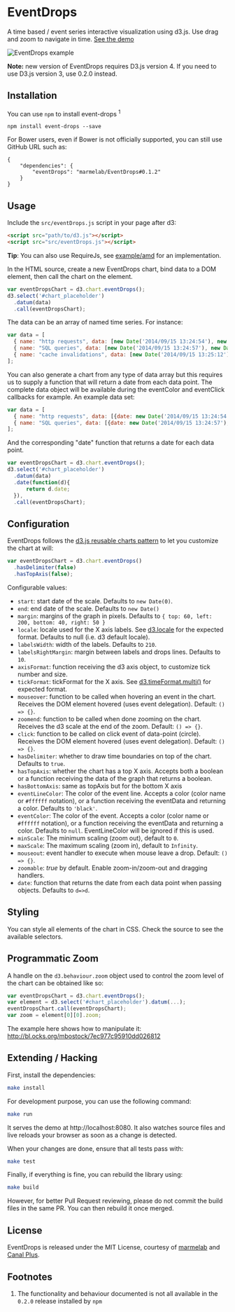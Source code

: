 EventDrops
==========

A time based / event series interactive visualization using d3.js. Use drag and zoom to navigate in time. [See the demo](http://marmelab.com/EventDrops/)

![EventDrops example](https://cloud.githubusercontent.com/assets/688373/18343222/c0a897b2-75b2-11e6-96df-e72e4b02335a.gif)


**Note:** new version of EventDrops requires D3.js version 4. If you need to use D3.js version 3, use 0.2.0 instead.

## Installation

You can use `npm` to install event-drops <sup>1</sup>

```
npm install event-drops --save
```

For Bower users, even if Bower is not officially supported, you can still use GitHub URL such as:

```
{
    "dependencies": {
        "eventDrops": "marmelab/EventDrops#0.1.2"
    }
}
```

## Usage

Include the `src/eventDrops.js` script in your page after d3:

```html
<script src="path/to/d3.js"></script>
<script src="src/eventDrops.js"></script>
```

**Tip**: You can also use RequireJs, see [example/amd](https://github.com/marmelab/EventDrops/tree/master/example/amd) for an implementation.

In the HTML source, create a new EventDrops chart, bind data to a DOM element, then call the chart on the element.

```js
var eventDropsChart = d3.chart.eventDrops();
d3.select('#chart_placeholder')
  .datum(data)
  .call(eventDropsChart);
```

The data can be an array of named time series. For instance:

```js
var data = [
  { name: "http requests", data: [new Date('2014/09/15 13:24:54'), new Date('2014/09/15 13:25:03'), new Date('2014/09/15 13:25:05'), ...] },
  { name: "SQL queries", data: [new Date('2014/09/15 13:24:57'), new Date('2014/09/15 13:25:04'), new Date('2014/09/15 13:25:04'), ...] },
  { name: "cache invalidations", data: [new Date('2014/09/15 13:25:12'), ...] }
];
```

You can also generate a chart from any type of data array but this requires us
to supply a function that will return a date from each data point. The complete
data object will be available during the eventColor and eventClick callbacks
for example. An example data set:

```js
var data = [
  { name: "http requests", data: [{date: new Date('2014/09/15 13:24:54'), foo: 'bar1'}, {date: new Date('2014/09/15 13:25:03'), foo: 'bar2'}, {date: new Date('2014/09/15 13:25:05'), foo: 'bar1'}, ...] },
  { name: "SQL queries", data: [{date: new Date('2014/09/15 13:24:57'), foo: 'bar4'}, {date: new Date('2014/09/15 13:25:04'), foo: 'bar6'}, {date: new Date('2014/09/15 13:25:04'), foo: 'bar2'}, ...] }
];
```

And the corresponding "date" function that returns a date for
each data point.

```js
var eventDropsChart = d3.chart.eventDrops();
d3.select('#chart_placeholder')
  .datum(data)
  .date(function(d){
      return d.date;
  }),
  .call(eventDropsChart);
```

## Configuration

EventDrops follows the [d3.js reusable charts pattern](http://bost.ocks.org/mike/chart/) to let you customize the chart at will:

```js
var eventDropsChart = d3.chart.eventDrops()
  .hasDelimiter(false)
  .hasTopAxis(false);
```

Configurable values:

  - `start`: start date of the scale. Defaults to `new Date(0)`.
  - `end`: end date of the scale. Defaults to `new Date()`
  - `margin`: margins of the graph in pixels. Defaults to `{ top: 60, left: 200, bottom: 40, right: 50 }`
  - `locale`: locale used for the X axis labels. See [d3.locale](https://github.com/mbostock/d3/wiki/Localization#locale) for the expected format. Defaults to null (i.e. d3 default locale).
  - `labelsWidth`: width of the labels. Defaults to `210`.
  - `labelsRightMargin`: margin between labels and drops lines. Defaults to `10`.
  - `axisFormat`: function receiving the d3 axis object, to customize tick number and size.
  - `tickFormat`: tickFormat for the X axis. See [d3.timeFormat.multi()](https://github.com/mbostock/d3/wiki/Time-Formatting#format_multi) for expected format.
  - `mouseover`: function to be called when hovering an event in the chart. Receives the DOM element hovered (uses event delegation). Default: `() => {}`.
  - `zoomend`: function to be called when done zooming on the chart. Receives the d3 scale at the end of the zoom. Default: `() => {}`.
  - `click`: function to be called on click event of data-point (circle). Receives the DOM element hovered (uses event delegation). Default: `() => {}`.
  - `hasDelimiter`: whether to draw time boundaries on top of the chart. Defaults to `true`.
  - `hasTopAxis`: whether the chart has a top X axis. Accepts both a boolean or a function receiving the data of the graph that returns a boolean.
  - `hasBottomAxis`: same as topAxis but for the bottom X axis
  - `eventLineColor`: The color of the event line. Accepts a color (color name or `#ffffff` notation), or a function receiving the eventData and returning a color. Defaults to `'black'`.
  - `eventColor`: The color of the event. Accepts a color (color name or `#ffffff` notation), or a function receiving the eventData and returning a color. Defaults to `null`. EventLineColor will be ignored if this is used.
  - `minScale`: The minimum scaling (zoom out), default to `0`.
  - `maxScale`: The maximum scaling (zoom in), default to `Infinity`.
  - `mouseout`: event handler to execute when mouse leave a drop. Default: `() => {}`.
  - `zoomable`: *true* by default. Enable zoom-in/zoom-out and dragging handlers.
  - `date`: function that returns the date from each data point when passing objects. Defaults to `d=>d`.

## Styling

You can style all elements of the chart in CSS. Check the source to see the available selectors.

## Programmatic Zoom

A handle on the `d3.behaviour.zoom` object used to control the zoom level of the chart can be obtained like so:

```javascript
var eventDropsChart = d3.chart.eventDrops();
var element = d3.select('#chart_placeholder').datum(...);
eventDropsChart.call(eventDropsChart);
var zoom = element[0][0].zoom;
```

The example here shows how to manipulate it: http://bl.ocks.org/mbostock/7ec977c95910dd026812

## Extending / Hacking

First, install the dependencies:

```sh
make install
```

For development purpose, you can use the following command:

``` sh
make run
```

It serves the demo at http://localhost:8080. It also watches source files and live
reloads your browser as soon as a change is detected.

When your changes are done, ensure that all tests pass with:

``` sh
make test
```

Finally, if everything is fine, you can rebuild the library using:

``` sh
make build
```

However, for better Pull Request reviewing, please do not commit the build files
in the same PR. You can then rebuild it once merged.

## License

EventDrops is released under the MIT License, courtesy of [marmelab](http://marmelab.com) and [Canal Plus](https://github.com/canalplus).

## Footnotes
1. The functionality and behaviour documented is not all available in the `0.2.0` release installed by `npm`
